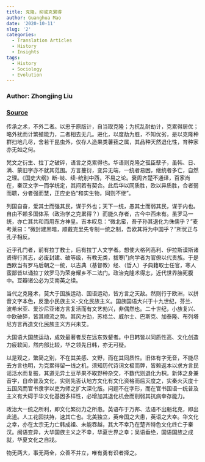 ```yaml
---
title: 克隆，抑或克累得
author: Guanghua Mao
date: '2020-10-11'
slug: '2'
categories:
  - Translation Articles
  - History
  - Insights
tags:
  - History
  - Sociology
  - Evolution
---
```


### Author: Zhongjing Liu

### [Source](https://medium.com/@LiuZhongjing/克隆-抑或克累得-clade-83ef226db248)

传承之术，不外二者。以忠于原版计，自当取克隆；为抗乱耐劫计，克累得居优；略外扰而计繁殖能力，二者相去无几。进化，以度劫为胜，不知优劣，是以克隆种群扫地几尽，舍若干昆虫外，仅存人造果类薯蓣之属，其品种天然退化性，育种家亦无如之何。

梵文之衍生、拉丁之破碎，语言之克累得也。华语则克隆之孤臣孽子，虽韩、日、满、蒙旧字亦不就其范围。方言蔓衍，变异无端，一统者易困，继统者多亡，自然之理。《国史大纲》断-岐、续-统别中西，不易之论。衰周齐楚不通译，百家尚在，秦汉文字一而学统定，其间若有契合。此后华以同质胜，欧以异质胜，合者弱而聩，分者强而慧，正应史伯“和实生物，同则不继”。
        
列国自奋，爱其士而强其民，谋于外也；天下一统，愚其士而弱其民，谋于内也。自由不赖多国体系（政治学之克累得？）而能久存者，古今中西未有。虽罗马一统，亦亡其共和而用东方神皇。吉本叹息：“微北蛮，吾子孙其退化为侏儒乎？”麦考莱曰：“微封建黑暗，顺戴克里先专制一统之制，吾欧其将为中国乎？”所忧正与孔子相反。

近乎孔门者，前有拉丁教士，后有拉丁人文学者。想使大格列高利、伊拉斯谟斯诸贤得行其志，必废封建、破等级，有教无类，拔寒门向学者为官僚以代贵族。于是西欧当有罗马后朝之一统，以古典（基督教）经、（哲人）子典籍取士任官，寒人蛮鄙皆以诵拉丁效罗马为荣身耀乡不二法门。政治克隆术得志，近代世界胎死腹中。豆瓣诸公必为艾南英之续。

当代之克隆术，莫大于国族运动、国语运动，皆方言之天敌。然则行于欧洲，以拼音文字本色，反激小民族主义-文化民族主义。国族国语大兴于十九世纪，芬兰、波希米亚、爱沙尼亚诸方言复活而有文艺勃兴，非偶然也。二十世纪，小族复兴、中欧破碎，皆其顺流之势。其风方劲，苏格兰、威尔士、巴斯克、加泰隆、布列塔尼方言再造文化民族主义方兴未艾。

大国语大国族运动，成效最著者反在远东效颦者。中日韩皆以同质性高、文化创造力疲软闻，然内部比较，华之领先日韩，亦无可疑。

以是观之，繁简之别，不在其美感、文野，而在其同质性。旧体有字无音，不能尽去方言也明，为克累得留一线之机，须知历代诗词文极而弊，皆赖返本以求方言民谣活水而复振，其道无异土豆苹果不取野种杂交，不数代则退化为枳。新体之身兼音字，自命普及文化，实则先否认地方文化有文化资格而后灭度之，实秦火灭度十五国风而官书隶字以吏为师之扩大深化版。问题不在字形，而在官书国语一统普及主义有大碍于华文化基因多样性，必增加其退化机会而削弱其抗病幸存能力。

政治大一统之所利，即文化繁衍力之所患。英语布于万邦、法语不出魁北克，即出此道。人工花园扶持，速其亡也。北美独立，英帝国之大患，英语之大幸。华文化之幸，亦在太宗无力亡韩成祖、未能吞越，其大不幸乃在楚齐特色文化终亡于秦汉。闽语变异，大华国族主义之不幸，华夏世界之幸；吴语垂绝，国语国族之成就，华夏文化之自戕。

物无两大，事无两全，众善不并立，唯有勇有识者择之。